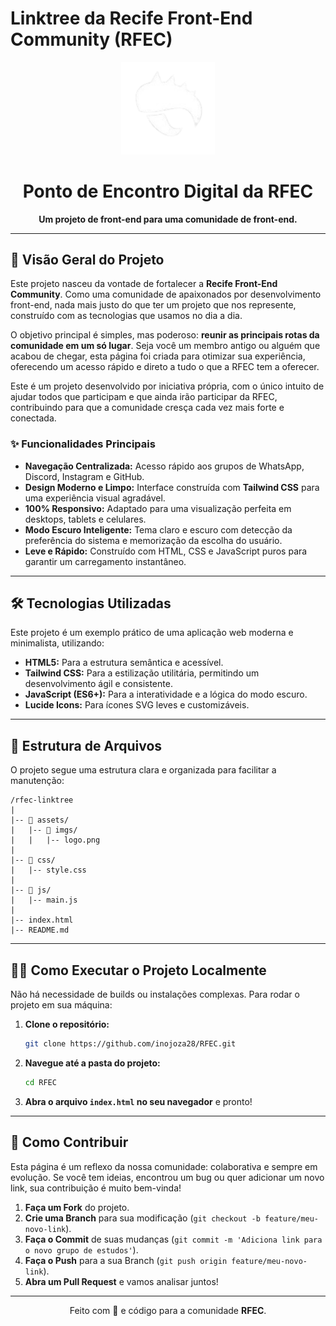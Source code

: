 # Linktree da Recife Front-End Community (RFEC)

<p align="center">
  <img src="assets/imgs/logo.png" alt="Logo da RFEC" width="150">
</p>

<h1 align="center">Ponto de Encontro Digital da RFEC</h1>

<p align="center">
  <strong>Um projeto de front-end para uma comunidade de front-end.</strong>
    
</p>

---

## 🚀 Visão Geral do Projeto

Este projeto nasceu da vontade de fortalecer a **Recife Front-End Community**. Como uma comunidade de apaixonados por desenvolvimento front-end, nada mais justo do que ter um projeto que nos represente, construído com as tecnologias que usamos no dia a dia.

O objetivo principal é simples, mas poderoso: **reunir as principais rotas da comunidade em um só lugar**. Seja você um membro antigo ou alguém que acabou de chegar, esta página foi criada para otimizar sua experiência, oferecendo um acesso rápido e direto a tudo o que a RFEC tem a oferecer.

Este é um projeto desenvolvido por iniciativa própria, com o único intuito de ajudar todos que participam e que ainda irão participar da RFEC, contribuindo para que a comunidade cresça cada vez mais forte e conectada.

### ✨ Funcionalidades Principais

*   **Navegação Centralizada:** Acesso rápido aos grupos de WhatsApp, Discord, Instagram e GitHub.
*   **Design Moderno e Limpo:** Interface construída com **Tailwind CSS** para uma experiência visual agradável.
*   **100% Responsivo:** Adaptado para uma visualização perfeita em desktops, tablets e celulares.
*   **Modo Escuro Inteligente:** Tema claro e escuro com detecção da preferência do sistema e memorização da escolha do usuário.
*   **Leve e Rápido:** Construído com HTML, CSS e JavaScript puros para garantir um carregamento instantâneo.

---

## 🛠️ Tecnologias Utilizadas

Este projeto é um exemplo prático de uma aplicação web moderna e minimalista, utilizando:

*   **HTML5:** Para a estrutura semântica e acessível.
*   **Tailwind CSS:** Para a estilização utilitária, permitindo um desenvolvimento ágil e consistente.
*   **JavaScript (ES6+):** Para a interatividade e a lógica do modo escuro.
*   **Lucide Icons:** Para ícones SVG leves e customizáveis.

---

## 📂 Estrutura de Arquivos

O projeto segue uma estrutura clara e organizada para facilitar a manutenção:

```
/rfec-linktree
|
|-- 📂 assets/
|   |-- 📂 imgs/
|   |   |-- logo.png
|
|-- 📂 css/
|   |-- style.css       
|
|-- 📂 js/
|   |-- main.js         
|
|-- index.html          
|-- README.md           
```

---

## 🏃‍♂️ Como Executar o Projeto Localmente

Não há necessidade de builds ou instalações complexas. Para rodar o projeto em sua máquina:

1.  **Clone o repositório:**
    ```bash
    git clone https://github.com/inojoza28/RFEC.git
    ```

2.  **Navegue até a pasta do projeto:**
    ```bash
    cd RFEC
    ```

3.  **Abra o arquivo `index.html` no seu navegador** e pronto!

---

## 🤝 Como Contribuir

Esta página é um reflexo da nossa comunidade: colaborativa e sempre em evolução. Se você tem ideias, encontrou um bug ou quer adicionar um novo link, sua contribuição é muito bem-vinda!

1.  **Faça um Fork** do projeto.
2.  **Crie uma Branch** para sua modificação (`git checkout -b feature/meu-novo-link`).
3.  **Faça o Commit** de suas mudanças (`git commit -m 'Adiciona link para o novo grupo de estudos'`).
4.  **Faça o Push** para a sua Branch (`git push origin feature/meu-novo-link`).
5.  **Abra um Pull Request** e vamos analisar juntos!

---

<p align="center">
  Feito com 💙 e código para a comunidade <strong>RFEC</strong>.
</p>
